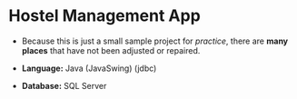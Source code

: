 # Hostel Management App

- Because this is just a small sample project for *practice*, there are **many places** that have not been adjusted or repaired.

- **Language:** Java (JavaSwing) (jdbc)
- **Database:** SQL Server
